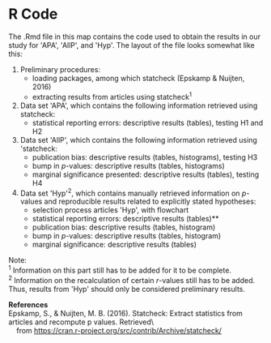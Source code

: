 # R Code

The .Rmd file in this map contains the code used to obtain the results in our study for 'APA', 'AllP', and 'Hyp'. The layout of the file looks somewhat like this:
1. Preliminary procedures:
   - loading packages, among which statcheck (Epskamp & Nuijten, 2016)
   - extracting results from articles using statcheck<sup>1</sup>
2. Data set 'APA', which contains the following information retrieved using statcheck:
   - statistical reporting errors: descriptive results (tables), testing H1 and H2
3. Data set 'AllP', which contains the following information retrieved using 'statcheck:
   - publication bias: descriptive results (tables, histograms), testing H3
   - bump in *p*-values: descriptive results (tables, histograms)
   - marginal significance presented: descriptive results (tables), testing H4
4. Data set 'Hyp'<sup>2</sup>, which contains manually retrieved information on *p*-values and reproducible results related to explicitly stated hypotheses:
   - selection process articles 'Hyp', with flowchart 
   - statistical reporting errors: descriptive results (tables)**
   - publication bias: descriptive results (tables, histogram)
   - bump in *p*-values: descriptive results (tables, histogram)
   - marginal significance: descriptive results (tables) 

Note:  
<sup>1</sup> Information on this part still has to be added for it to be complete.  
<sup>2</sup> Information on the recalculation of certain *r*-values still has to be added. Thus, results from 'Hyp' should only be considered preliminary results.

**References**\
Epskamp, S., & Nuijten, M. B. (2016). Statcheck: Extract statistics from articles and recompute p values. Retrieved\  
&nbsp;&nbsp;&nbsp;&nbsp;from https://cran.r-project.org/src/contrib/Archive/statcheck/
